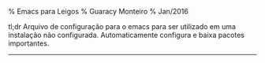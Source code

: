 % Emacs para Leigos
% Guaracy Monteiro
% Jan/2016

tl;dr
Arquivo de configuração para o emacs para ser utilizado em uma instalação não configurada. Automaticamente configura e baixa pacotes importantes.

-------------------------------------------------------------------------------

